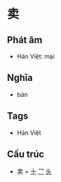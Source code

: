 # 卖

## Phát âm
* Hán Việt: mại

## Nghĩa
* bán

## Tags
* Hán Việt

## Cấu trúc
* 卖 = [十](十.md) [乛](乛.md) [头](头.md)

<script>window.HANZI_FIELD='卖';</script>